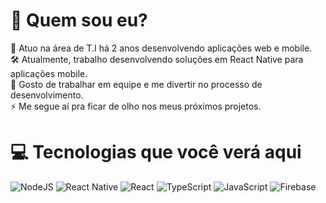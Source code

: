# 💫 Quem sou eu?
📌 Atuo na área de T.I há 2 anos desenvolvendo aplicações web e mobile.
<br>
🛠️ Atualmente, trabalho desenvolvendo soluções em React Native para aplicações mobile.
<br>
👯 Gosto de trabalhar em equipe e me divertir no processo de desenvolvimento.
<br>
⚡ Me segue aí pra ficar de olho nos meus próximos projetos.

# 💻 Tecnologias que você verá aqui
![NodeJS](https://img.shields.io/badge/Node.js-%2320232a.svg?style=for-the-badge&logo=node.js&logoColor=%2361DAFB) 
![React Native](https://img.shields.io/badge/react_native-%2320232a.svg?style=for-the-badge&logo=react&logoColor=%2361DAFB) 
![React](https://img.shields.io/badge/react-%2320232a.svg?style=for-the-badge&logo=react&logoColor=%2361DAFB) 
![TypeScript](https://img.shields.io/badge/typescript-%2320232a.svg?style=for-the-badge&logo=typescript&logoColor=%23F7DF1E) 
![JavaScript](https://img.shields.io/badge/javascript-%2320232a.svg?style=for-the-badge&logo=javascript&logoColor=%23F7DF1E) 
![Firebase](https://img.shields.io/badge/firebase-%2320232a.svg?style=for-the-badge&logo=firebase)
